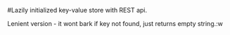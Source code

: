 #Lazily initialized key-value store with REST api. 


Lenient version - it wont bark if key not found, just returns empty string.:w

